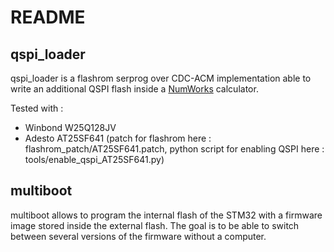 README
======

qspi_loader
-----------
qspi_loader is a flashrom serprog over CDC-ACM implementation able to write an additional QSPI flash inside a [NumWorks](https://www.numworks.com) calculator.

Tested with :
- Winbond W25Q128JV
- Adesto AT25SF641 (patch for flashrom here : flashrom_patch/AT25SF641.patch, python script for enabling QSPI here : tools/enable_qspi_AT25SF641.py)

multiboot
---------
multiboot allows to program the internal flash of the STM32 with a firmware image stored inside the external flash.
The goal is to be able to switch between several versions of the firmware without a computer.
